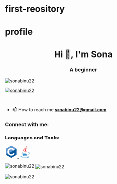 # first-reository
# profile
<h1 align="center">Hi 👋, I'm Sona</h1>
<h3 align="center">A beginner</h3>

<p align="left"> <img src="https://komarev.com/ghpvc/?username=sonabinu22&label=Profile%20views&color=0e75b6&style=flat" alt="sonabinu22" /> </p>

<p align="left"> <a href="https://github.com/ryo-ma/github-profile-trophy"><img src="https://github-profile-trophy.vercel.app/?username=sonabinu22" alt="sonabinu22" /></a> </p>

<p align="left"> <a href="https://twitter.com/" target="blank"><img src="https://img.shields.io/twitter/follow/?logo=twitter&style=for-the-badge" alt="" /></a> </p>

- 📫 How to reach me **sonabinu22@gmail.com**

<h3 align="left">Connect with me:</h3>
<p align="left">
</p>

<h3 align="left">Languages and Tools:</h3>
<p align="left"> <a href="https://www.cprogramming.com/" target="_blank" rel="noreferrer"> <img src="https://raw.githubusercontent.com/devicons/devicon/master/icons/c/c-original.svg" alt="c" width="40" height="40"/> </a> <a href="https://www.java.com" target="_blank" rel="noreferrer"> <img src="https://raw.githubusercontent.com/devicons/devicon/master/icons/java/java-original.svg" alt="java" width="40" height="40"/> </a> </p>

<p><img align="left" src="https://github-readme-stats.vercel.app/api/top-langs?username=sonabinu22&show_icons=true&locale=en&layout=compact" alt="sonabinu22" /></p>

<p>&nbsp;<img align="center" src="https://github-readme-stats.vercel.app/api?username=sonabinu22&show_icons=true&locale=en" alt="sonabinu22" /></p>

<p><img align="center" src="https://github-readme-streak-stats.herokuapp.com/?user=sonabinu22&" alt="sonabinu22" /></p>

